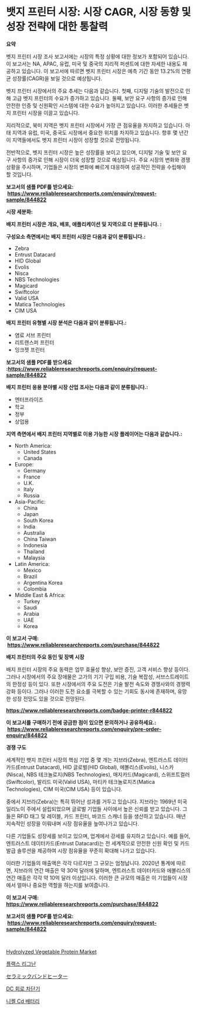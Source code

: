 <p><h1>뱃지 프린터 시장: 시장 CAGR, 시장 동향 및 성장 전략에 대한 통찰력</h1></p><p><strong>요약</strong></p>
<p><p>벳지 프린터 시장 조사 보고서에는 시장의 특정 상황에 대한 정보가 포함되어 있습니다. 이 보고서는 NA, APAC, 유럽, 미국 및 중국의 지리적 퍼센트에 대한 자세한 내용도 제공하고 있습니다. 이 보고서에 따르면 벳지 프린터 시장은 예측 기간 동안 13.2%의 연평균 성장률(CAGR)을 보일 것으로 예상됩니다.</p><p>벳지 프린터 시장에서의 주요 추세는 다음과 같습니다. 첫째, 디지털 기술의 발전으로 인해 고급 벳지 프린터의 수요가 증가하고 있습니다. 둘째, 보안 요구 사항의 증가로 인해 안전한 인증 및 신원확인 시스템에 대한 수요가 높아지고 있습니다. 이러한 추세들은 벳지 프린터 시장을 이끌고 있습니다.</p><p>지리적으로, 북미 지역은 벳지 프린터 시장에서 가장 큰 점유율을 차지하고 있습니다. 아태 지역과 유럽, 미국, 중국도 시장에서 중요한 위치를 차지하고 있습니다. 향후 몇 년간 이 지역들에서도 벳지 프린터 시장이 성장할 것으로 전망됩니다.</p><p>전반적으로, 벳지 프린터 시장은 높은 성장률을 보이고 있으며, 디지털 기술 및 보안 요구 사항의 증가로 인해 시장이 더욱 성장할 것으로 예상됩니다. 주요 시장의 변화와 경쟁 상황을 주시하며, 기업들은 시장의 변화에 빠르게 대응하여 성공적인 전략을 수립해야 할 것입니다.</p></p>
<p><strong>보고서의 샘플 PDF를 받으세요: &nbsp;<a href="https://www.reliableresearchreports.com/enquiry/request-sample/844822">https://www.reliableresearchreports.com/enquiry/request-sample/844822</a></strong></p>
<p><strong>시장 세분화:</strong></p>
<p><strong> 배지 프린터 시장은 개요, 배포, 애플리케이션 및 지역으로 더 분류됩니다. :</strong></p>
<p><strong>구성요소 측면에서는 배지 프린터 시장은 다음과 같이 분류됩니다.:</strong></p>
<p><ul><li>Zebra</li><li>Entrust Datacard</li><li>HID Global</li><li>Evolis</li><li>Nisca</li><li>NBS Technologies</li><li>Magicard</li><li>Swiftcolor</li><li>Valid USA</li><li>Matica Technologies</li><li>CIM USA</li></ul></p>
<p><strong> 배지 프린터 유형별 시장 분석은 다음과 같이 분류됩니다.:</strong></p>
<p><ul><li>염료 서브 프린터</li><li>리트랜스퍼 프린터</li><li>잉크젯 프린터</li></ul></p>
<p><strong>보고서의 샘플 PDF를 받으세요 :<a href="https://www.reliableresearchreports.com/enquiry/request-sample/844822">https://www.reliableresearchreports.com/enquiry/request-sample/844822</a></strong></p>
<p><strong> 배지 프린터 응용 분야별 시장 산업 조사는 다음과 같이 분류됩니다.:</strong></p>
<p><ul><li>엔터프라이즈</li><li>학교</li><li>정부</li><li>상업용</li></ul></p>
<p><strong>지역 측면에서 배지 프린터 지역별로 이용 가능한 시장 플레이어는 다음과 같습니다.:</strong></p>
<p><ul>
    <li>
        North America:
        <ul>
            <li>United States</li>
            <li>Canada</li>
        </ul>
    </li>
    <li>
        Europe:
        <ul>
            <li>Germany</li>
            <li>France</li>
            <li>U.K.</li>
            <li>Italy</li>
            <li>Russia</li>
        </ul>
    </li>
    <li>
        Asia-Pacific:
        <ul>
            <li>China</li>
            <li>Japan</li>
            <li>South Korea</li>
            <li>India</li>
            <li>Australia</li>
            <li>China Taiwan</li>
            <li>Indonesia</li>
            <li>Thailand</li>
            <li>Malaysia</li>
        </ul>
    </li>
    <li>
        Latin America:
        <ul>
            <li>Mexico</li>
            <li>Brazil</li>
            <li>Argentina Korea</li>
            <li>Colombia</li>
        </ul>
    </li>
    <li>
        Middle East & Africa:
        <ul>
            <li>Turkey</li>
            <li>Saudi</li>
            <li>Arabia</li>
            <li>UAE</li>
            <li>Korea</li>
        </ul>
    </li>
    </ul></p>
<p><strong>이 보고서 구매: &nbsp;<a href="https://www.reliableresearchreports.com/purchase/844822">https://www.reliableresearchreports.com/purchase/844822</a></strong></p>
<p><strong>배지 프린터의 주요 동인 및 장벽 시장</strong></p>
<p><p>배지 프린터 시장의 주요 동력은 업무 효율성 향상, 보안 증진, 고객 서비스 향상 등이다. 그러나 시장에서의 주요 장애물은 고가의 기기 구입 비용, 기술 복잡성, 서브스트레이트의 한정성 등이 있다. 또한 시장에서의 주요 도전은 기술 발전 속도와 경쟁사와의 경쟁력 강화 등이다. 그러나 이러한 도전 요소를 극복할 수 있는 기회도 동시에 존재하며, 유망한 성장 전망도 있을 것으로 전망된다.</p></p>
<p><strong><a href="https://www.reliableresearchreports.com/badge-printer-r844822">https://www.reliableresearchreports.com/badge-printer-r844822</a></strong></p>
<p><strong>이 보고서를 구매하기 전에 궁금한 점이 있으면 문의하거나 공유하세요.: &nbsp;<a href="https://www.reliableresearchreports.com/enquiry/pre-order-enquiry/844822">https://www.reliableresearchreports.com/enquiry/pre-order-enquiry/844822</a></strong></p>
<p><strong>경쟁 구도</strong></p>
<p><p>세계적인 뱃지 프린터 시장의 핵심 기업 중 몇 개는 지브라(Zebra), 엔트러스트 데이터카드(Entrust Datacard), HID 글로벌(HID Global), 에볼리스(Evolis), 니스카(Nisca), NBS 테크놀로지(NBS Technologies), 매지카드(Magicard), 스위프트컬러(Swiftcolor), 발리드 미국(Valid USA), 마티카 테크놀로지즈(Matica Technologies), CIM 미국(CIM USA) 등이 있습니다.</p><p>중에서 지브라(Zebra)는 특히 뛰어난 성과를 거두고 있습니다. 지브라는 1969년 미국 일리노이 주에서 설립되었으며 글로벌 기업들 사이에서 높은 신뢰를 받고 있습니다. 그들은 RFID 태그 및 레이블, 카드 프린터, 바코드 스캐너 등을 생산하고 있습니다. 매년 지속적인 성장을 이뤄내며 시장 점유율을 높여나가고 있습니다.</p><p>다른 기업들도 성장세를 보이고 있으며, 업계에서 강세를 유지하고 있습니다. 예를 들어, 엔트러스트 데이터카드(Entrust Datacard)는 전 세계적으로 안전한 신원 확인 및 카드 발급 솔루션을 제공하여 시장 점유율을 꾸준히 확대해 나가고 있습니다.</p><p>이러한 기업들의 매출액은 각각 다르지만 그 규모는 엄청납니다. 2020년 통계에 따르면, 지브라의 연간 매출은 약 30억 달러에 달하며, 엔트러스트 데이터카드와 에볼리스의 연간 매출은 각각 약 10억 달러 이상입니다. 이러한 큰 규모의 매출은 이 기업들이 시장에서 얼마나 중요한 역할을 하는지를 보여줍니다.</p></p>
<p><strong>이 보고서 구매: &nbsp; <a href="https://www.reliableresearchreports.com/purchase/844822">https://www.reliableresearchreports.com/purchase/844822</a></strong></p>
<p><strong>보고서의 샘플 PDF를 받으세요: &nbsp;<a href="https://www.reliableresearchreports.com/enquiry/request-sample/844822">https://www.reliableresearchreports.com/enquiry/request-sample/844822</a></strong><strong></strong></p>
<p>&nbsp;</p>
<p><p><a href="https://github.com/ChiragRP21/Market-Research-Report-List-4/blob/main/hydrolyzed-vegetable-protein-market.md">Hydrolyzed Vegetable Protein Market</a></p><p><a href="https://medium.com/@tonyolfson67562023/%ED%94%8C%EB%9E%99%EC%8A%A4-%EB%A6%AC%EA%B7%B8%EB%82%B8-%EC%8B%9C%EC%9E%A5-%EC%A0%90%EC%9C%A0%EC%9C%A8-%EB%B3%80%ED%99%94-%EB%B0%8F-%EC%8B%9C%EC%9E%A5-%EC%84%B1%EC%9E%A5-%ED%8A%B8%EB%A0%8C%EB%93%9C-2024-2031-616514e1a195">플랙스 리그난</a></p><p><a href="https://medium.com/@alenaieme/%E3%82%BB%E3%83%A9%E3%83%9F%E3%83%83%E3%82%AF%E3%83%90%E3%83%B3%E3%83%89%E3%83%92%E3%83%BC%E3%82%BF%E3%83%BC%E5%B8%82%E5%A0%B4%E3%83%A1%E3%83%88%E3%83%AA%E3%82%AF%E3%82%B9%E3%81%AE%E3%83%87%E3%82%B3%E3%83%BC%E3%83%89-%E5%B8%82%E5%A0%B4%E3%82%B7%E3%82%A7%E3%82%A2-%E3%83%88%E3%83%AC%E3%83%B3%E3%83%89-%E6%88%90%E9%95%B7%E3%83%91%E3%82%BF%E3%83%BC%E3%83%B3-8d1b249e4dcf">セラミックバンドヒーター</a></p><p><a href="https://github.com/bvubpqd5241630/Market-Research-Report-List-1/blob/main/939927117595.md">DC 회로 차단기</a></p><p><a href="https://medium.com/@tom.hiffer/%EB%8B%88%EC%BC%88%EC%B9%B4%EB%93%9C%EB%AE%B4-%EB%B0%B0%ED%84%B0%EB%A6%AC-%EC%8B%9C%EC%9E%A5-%EC%A0%90%EC%9C%A0%EC%9C%A8-%EB%B3%80%ED%99%94-%EB%B0%8F-%EC%8B%9C%EC%9E%A5-%EC%84%B1%EC%9E%A5-%EB%8F%99%ED%96%A5-2024-2031-8050b1f78461">니켈 Cd 배터리</a></p></p>